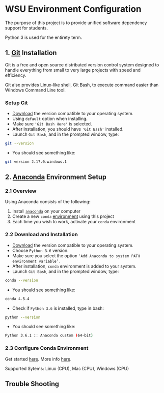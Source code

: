# WSU Environment Configuration

The purpose of this project is to provide unified software dependency support for students.

Python 3 is used for the entirety term.


## 1. [Git](https://git-scm.com/) Installation

Git is a free and open source distributed version control system designed to handle everything from small to very large projects with speed and efficiency.

Git also provides Linux-like shell, Git Bash, to execute command easier than Windows Command Line tool.

### Setup Git
- [Download](https://git-scm.com/download/) the version compatible to your operating system.
- Using `default` option when installing.
- Make sure `'Git Bash Here'` is selected.
- After installation, you should have `'Git Bash'` installed.
- Launch `Git Bash`, and in the prompted window, type:
```sh
git --version
```
- You should see something like:
```sh
git version 2.17.0.windows.1
```

## 2. [Anaconda](https://www.anaconda.com/) Environment Setup
### 2.1 Overview
Using Anaconda consists of the following:

1. Install [`anaconda`](https://www.anaconda.com/download/) on your computer
2. Create a new `conda` [environment](http://conda.pydata.org/docs/using/envs.html) using this project
3. Each time you wish to work, activate your `conda` environment

### 2.2 Download and Installation
- [Download](https://www.anaconda.com/download/) the version compatible to your operating system.
- Choose `Python 3.6` version.
- Make sure you select the option `‘Add Anaconda to system PATH environment variable’`.
- After installation, `conda` environment is added to your system.
- Launch `Git Bash`, and in the prompted window, type:
```sh
conda --version
```
- You should see something like:
```sh
conda 4.5.4
```
- Check if `Python 3.6` is installed, type in bash:
```sh
python --version
```
- You should see something like:
```sh
Python 3.6.1 :: Anaconda custom (64-bit)
```

### 2.3 Configure Conda Environment


Get started [here](doc/configure_via_anaconda.md). More info [here](http://conda.pydata.org/docs/).

Supported Sytems: Linux (CPU), Mac (CPU), Windows (CPU)    


## Trouble Shooting

